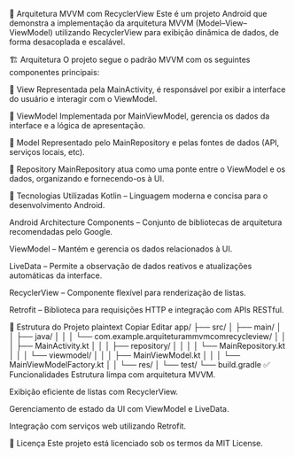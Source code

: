 🧠 Arquitetura MVVM com RecyclerView
Este é um projeto Android que demonstra a implementação da arquitetura MVVM (Model–View–ViewModel) utilizando RecyclerView para exibição dinâmica de dados, de forma desacoplada e escalável.

🏗 Arquitetura
O projeto segue o padrão MVVM com os seguintes componentes principais:

🔹 View
Representada pela MainActivity, é responsável por exibir a interface do usuário e interagir com o ViewModel.

🔸 ViewModel
Implementada por MainViewModel, gerencia os dados da interface e a lógica de apresentação.

🔹 Model
Representado pelo MainRepository e pelas fontes de dados (API, serviços locais, etc).

🔸 Repository
MainRepository atua como uma ponte entre o ViewModel e os dados, organizando e fornecendo-os à UI.

🚀 Tecnologias Utilizadas
Kotlin – Linguagem moderna e concisa para o desenvolvimento Android.

Android Architecture Components – Conjunto de bibliotecas de arquitetura recomendadas pelo Google.

ViewModel – Mantém e gerencia os dados relacionados à UI.

LiveData – Permite a observação de dados reativos e atualizações automáticas da interface.

RecyclerView – Componente flexível para renderização de listas.

Retrofit – Biblioteca para requisições HTTP e integração com APIs RESTful.

📁 Estrutura do Projeto
plaintext
Copiar
Editar
app/
├── src/
│   ├── main/
│   │   ├── java/
│   │   │   └── com.example.arquiteturammvmcomrecycleview/
│   │   │       ├── MainActivity.kt
│   │   │       ├── repository/
│   │   │       │   └── MainRepository.kt
│   │   │       └── viewmodel/
│   │   │           ├── MainViewModel.kt
│   │   │           └── MainViewModelFactory.kt
│   │   └── res/
│   └── test/
└── build.gradle
✅ Funcionalidades
Estrutura limpa com arquitetura MVVM.

Exibição eficiente de listas com RecyclerView.

Gerenciamento de estado da UI com ViewModel e LiveData.

Integração com serviços web utilizando Retrofit.

📄 Licença
Este projeto está licenciado sob os termos da MIT License.

